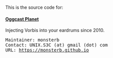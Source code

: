 <p>This is the source code for:</p>
<h4><a href="http://monsterb.github.io/ocp/">Oggcast Planet</a></h4>
<p>Injecting Vorbis into your eardrums since 2010.</p>
<pre>
Maintainer: monsterb
Contact: UNIX.S3C (at) gmail (dot) com
URL: <a href="http://monsterb.github.io">https://monsterb.github.io</a>
</pre>
